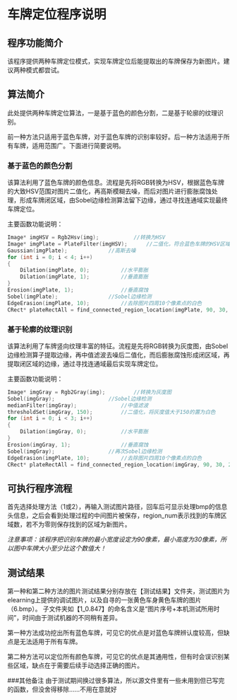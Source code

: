 车牌定位程序说明
===

## 程序功能简介
该程序提供两种车牌定位模式，实现车牌定位后能提取出的车牌保存为新图片。建议两种模式都尝试。


## 算法简介
此处提供两种车牌定位算法，一是基于蓝色的颜色分割，二是基于轮廓的纹理识别。

前一种方法只适用于蓝色车牌，对于蓝色车牌的识别率较好。后一种方法适用于所有车牌，适用范围广。下面进行简要说明。

### 基于蓝色的颜色分割
该算法利用了蓝色车牌的颜色信息。流程是先将RGB转换为HSV，根据蓝色车牌的大致HSV范围对图片二值化，再高斯模糊去噪，而后对图片进行膨胀腐蚀处理，形成车牌闭区域，由Sobel边缘检测算法留下边缘，通过寻找连通域实现最终车牌定位。

主要函数功能说明：
```cpp
Image* imgHSV = Rgb2Hsv(img);			//转换为HSV
Image* imgPlate = PlateFilter(imgHSV);		//二值化，符合蓝色车牌的HSV区域置为白色
Gaussian(imgPlate);				//高斯去噪
for (int i = 0; i < 4; i++)
{
	Dilation(imgPlate, 0);			//水平膨胀
	Dilation(imgPlate, 1);			//垂直膨胀
}
Erosion(imgPlate, 1);				//垂直腐蚀
Sobel(imgPlate);				//Sobel边缘检测
EdgeErasion(imgPlate, 10);			//去除图片四周10个像素点的白色
CRect* plateRectAll = find_connected_region_location(imgPlate, 90, 30, 2.3, 3.7);		//寻找符合车牌宽高比的连通域位置
```
### 基于轮廓的纹理识别
该算法利用了车牌竖向纹理丰富的特征。流程是先将RGB转换为灰度图，由Sobel边缘检测算子提取边缘，再中值滤波去噪后二值化，而后膨胀腐蚀形成闭区域，再提取闭区域的边缘，通过寻找连通域最后实现车牌定位。

主要函数功能说明：
```cpp
Image* imgGray = Rgb2Gray(img);			//转换为灰度图
Sobel(imgGray);					//Sobel边缘检测
medianFilter(imgGray);				//中值滤波
thresholdSet(imgGray, 150);			//二值化，将灰度值大于150的置为白色
for (int i = 0; i < 3; i++)
{
	Dilation(imgGray, 0);			//水平膨胀
}
Erosion(imgGray, 1);				//垂直腐蚀
Sobel(imgGray);					//再次Sobel边缘检测
EdgeErasion(imgPlate, 10);			//去除图片四周10个像素点的白色
CRect* plateRectAll = find_connected_region_location(imgGray, 90, 30, 2.3, 3.7);    //寻找符合车牌宽高比的连通域位置
```

## 可执行程序流程
首先选择处理方法（1或2），再输入测试图片路径，回车后可显示处理bmp的信息头信息，之后会看到处理过程的中间图片被保存，region_num表示找到的车牌区域数，若不为零则保存找到的区域为新图片。

<i>注意事项：该程序把识别车牌的最小宽度设定为90像素，最小高度为30像素，所以图中车牌大小至少比这个数值大！</i>

## 测试结果
第一种和第二种方法的图片测试结果分别存放在【测试结果】文件夹，测试图片为elearning上提供的调试图片，以及自寻的一张黄色车身黄色车牌的图片（6.bmp）。
子文件夹如【1_0.847】的命名含义是“图片序号+本机测试所用时间”，时间由于测试机器的不同稍有差异。

第一种方法成功挖出所有蓝色车牌，可见它的优点是对蓝色车牌辨认度较高，但缺点是无法适用于所有车牌。

第二种方法可以定位所有颜色车牌，可见它的优点是其通用性，但有时会误识别某些区域，缺点在于需要后续手动选择正确的图片。


###其他备注
由于测试期间换过很多算法，所以源文件里有一些未用到但已写完的函数，但没舍得移除……不用在意就好
